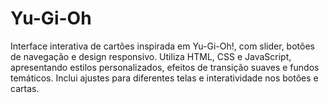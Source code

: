 # Yu-Gi-Oh
Interface interativa de cartões inspirada em Yu-Gi-Oh!, com slider, botões de navegação e design responsivo. Utiliza HTML, CSS e JavaScript, apresentando estilos personalizados, efeitos de transição suaves e fundos temáticos. Inclui ajustes para diferentes telas e interatividade nos botões e cartas.
